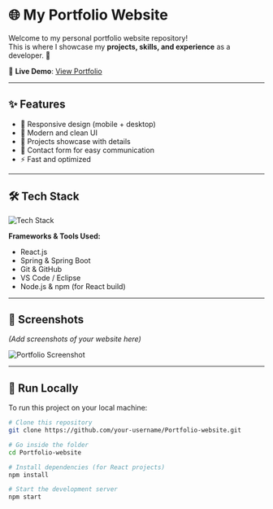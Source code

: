 # 🌐 My Portfolio Website

Welcome to my personal portfolio website repository!  
This is where I showcase my **projects, skills, and experience** as a developer. 🚀  

🔗 **Live Demo**: [View Portfolio](https://rahulchoudhary2002.github.io/Portfolio-website/)  

---

## ✨ Features

- 📱 Responsive design (mobile + desktop)  
- 🎨 Modern and clean UI  
- 💼 Projects showcase with details  
- 📧 Contact form for easy communication  
- ⚡ Fast and optimized  

---

## 🛠️ Tech Stack

![Tech Stack](https://skillicons.dev/icons?i=html,css,js,react,cpp,c,java,spring,git)

**Frameworks & Tools Used:**  
- React.js  
- Spring & Spring Boot  
- Git & GitHub  
- VS Code / Eclipse  
- Node.js & npm (for React build)  

---

## 📸 Screenshots

*(Add screenshots of your website here)*  

![Portfolio Screenshot](./images/screenshot.png)  

---

## 🚀 Run Locally

To run this project on your local machine:

```bash
# Clone this repository
git clone https://github.com/your-username/Portfolio-website.git

# Go inside the folder
cd Portfolio-website

# Install dependencies (for React projects)
npm install

# Start the development server
npm start
